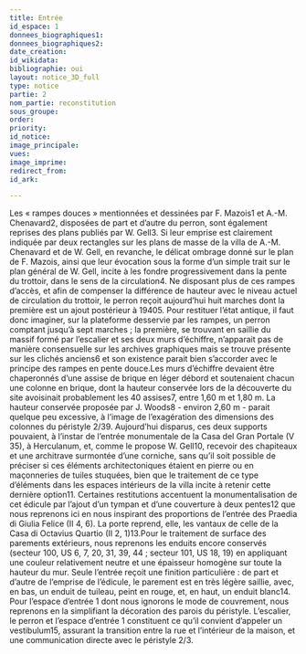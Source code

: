 ```yaml
---
title: Entrée
id_espace: 1
donnees_biographiques1: 
donnees_biographiques2: 
date_creation: 
id_wikidata: 
bibliographie: oui
layout: notice_3D_full
type: notice
partie: 2
nom_partie: reconstitution
sous_groupe: 
order: 
priority: 
id_notice: 
image_principale: 
vues:
image_imprime: 
redirect_from:
id_ark:

---
```

Les « rampes douces » mentionnées et dessinées par F. Mazois1 et A.-M. Chenavard2, disposées de part et d’autre du perron, sont également reprises des plans publiés par W. Gell3. Si leur emprise est clairement indiquée par deux rectangles sur les plans de masse de la villa de A.-M. Chenavard et de W. Gell, en revanche, le délicat ombrage donné sur le plan de F. Mazois, ainsi que leur évocation sous la forme d’un simple trait sur le plan général de W. Gell, incite à les fondre progressivement dans la pente du trottoir, dans le sens de la circulation4. Ne disposant plus de ces rampes d’accès, et afin de compenser la différence de hauteur avec le niveau actuel de circulation du trottoir, le perron reçoit aujourd’hui huit marches dont la première est un ajout postérieur à 19405. Pour restituer l’état antique, il faut donc imaginer, sur la plateforme desservie par les rampes, un perron comptant jusqu’à sept marches ; la première, se trouvant en saillie du massif formé par l’escalier et ses deux murs d’échiffre, n’apparait pas de manière consensuelle sur les archives graphiques mais se trouve présente sur les clichés anciens6 et son existence parait bien s’accorder avec le principe des rampes en pente douce.Les murs d’échiffre devaient être chaperonnés d’une assise de brique en léger débord et soutenaient chacun une colonne en brique, dont la hauteur conservée lors de la découverte du site avoisinait probablement les 40 assises7, entre 1,60 m et 1,80 m. La hauteur conservée proposée par J. Woods8 - environ 2,60 m - parait quelque peu excessive, à l’image de l’exagération des dimensions des colonnes du péristyle 2/39. Aujourd’hui disparus, ces deux supports pouvaient, à l’instar de l’entrée monumentale de la Casa del Gran Portale (V 35), à Herculanum, et, comme le propose W. Gell10, recevoir des chapiteaux et une architrave surmontée d’une corniche, sans qu’il soit possible de préciser si ces éléments architectoniques étaient en pierre ou en maçonneries de tuiles stuquées, bien que le traitement de ce type d’éléments dans les espaces intérieurs de la villa incite à retenir cette dernière option11. Certaines restitutions accentuent la monumentalisation de cet édicule par l’ajout d’un tympan et d’une couverture à deux pentes12 que nous reprenons ici en nous inspirant des proportions de l’entrée des Praedia di Giulia Felice (II 4, 6). La porte reprend, elle, les vantaux de celle de la Casa di Octavius Quartio (II  2, 1)13.Pour le traitement de surface des parements extérieurs, nous reprenons les enduits encore conservés (secteur 100, US 6, 7, 20, 31, 39, 44 ; secteur 101, US 18, 19) en appliquant une couleur relativement neutre et une épaisseur homogène sur toute la hauteur du mur. Seule l’entrée reçoit une finition particulière : de part et d’autre de l’emprise de l’édicule, le parement est en très légère saillie, avec, en bas, un enduit de tuileau, peint en rouge, et, en haut, un enduit blanc14.
Pour l’espace d’entrée 1 dont nous ignorons le mode de couvrement, nous reprenons en la simplifiant la décoration des parois du péristyle.
L’escalier, le perron et l’espace d’entrée 1 constituent ce qu’il convient d’appeler un vestibulum15, assurant la transition entre la rue et l’intérieur de la maison, et une communication directe avec le péristyle 2/3.
